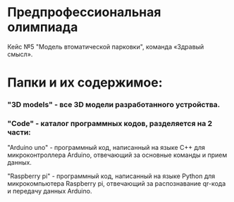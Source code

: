 # Предпрофессиональная олимпиада
Кейс №5 "Модель втоматической парковки", команда «Здравый смысл».

# Папки и их содержимое:
### "3D models" - все 3D модели разработанного устройства.
### "Code" - каталог программных кодов, разделяется на 2 части:
"Arduino uno" - программный код, написанный на языке C++ для микроконтроллера Arduino, отвечающий за основные команды и прием данных.

"Raspberry pi" - программный код, написанный на языке Python для микрокомпьютера Raspberry pi, отвечающий за распознавание qr-кода и передачу данных Arduino.
